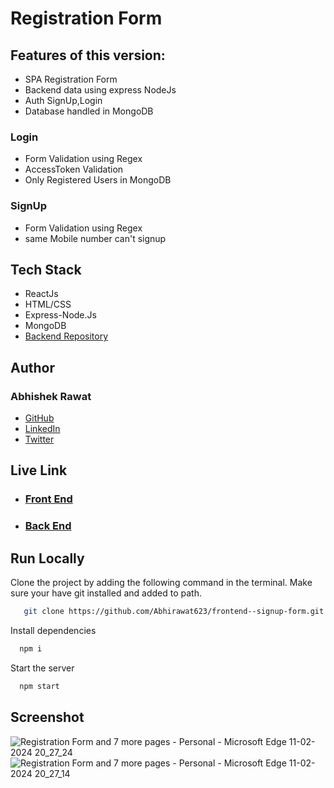 
# Registration Form

## Features of this version:
- SPA Registration Form
- Backend data using express NodeJs
- Auth SignUp,Login
- Database handled in MongoDB

### Login
- Form Validation using Regex
- AccessToken Validation
- Only Registered Users in MongoDB

### SignUp
- Form Validation using Regex
- same Mobile number can't signup

## Tech Stack

- ReactJs
- HTML/CSS
- Express-Node.Js
- MongoDB
- [Backend Repository](https://github.com/Abhirawat623/backend--signup-form)

## Author

### Abhishek Rawat
-   [GitHub](https://github.com/Abhirawat623)
-   [LinkedIn](https://www.linkedin.com/in/abhishek-rawat-598151240/)
-   [Twitter](https://twitter.com/Abhishekrwt38)


## Live Link
- ### [Front End](https://frontend-signup-form.vercel.app/)
- ### [Back End](https://backend-signup-form.vercel.app/)

  


## Run Locally

Clone the project by adding the following command in the terminal.
Make sure your have git installed and added to path.

```bash
   git clone https://github.com/Abhirawat623/frontend--signup-form.git
```

Install dependencies

```bash
  npm i
```

Start the server

```bash
  npm start
```

## Screenshot

![Registration Form and 7 more pages - Personal - Microsoft​ Edge 11-02-2024 20_27_24](https://github.com/Abhirawat623/frontend--signup-form/assets/131130116/30857c8b-022c-427a-80bd-e88d9785bb85)
![Registration Form and 7 more pages - Personal - Microsoft​ Edge 11-02-2024 20_27_14](https://github.com/Abhirawat623/frontend--signup-form/assets/131130116/88043bff-cdac-40d8-945c-c1071e44e051)
